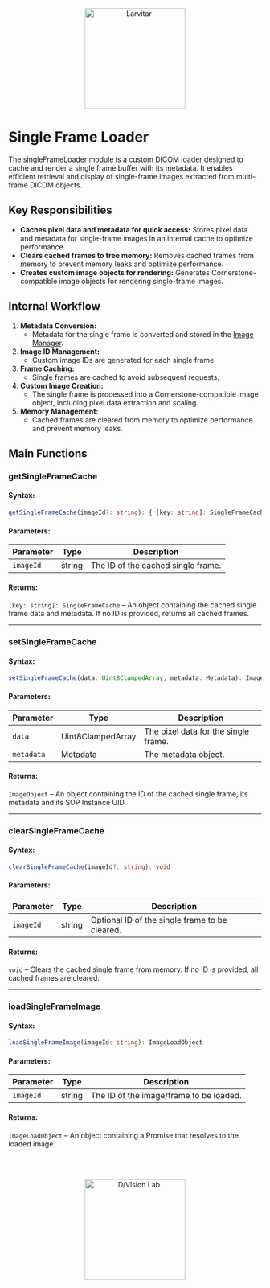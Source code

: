 <div style="text-align: center;">
    <img src="https://assets.pokemon.com/assets/cms2/img/pokedex/full/246.png" alt="Larvitar" height="200" />
</div>

# Single Frame Loader

The singleFrameLoader module is a custom DICOM loader designed to cache and render a single frame buffer with its metadata. It enables efficient retrieval and display of single-frame images extracted from multi-frame DICOM objects.

## Key Responsibilities

- **Caches pixel data and metadata for quick access:** Stores pixel data and metadata for single-frame images in an internal cache to optimize performance.
- **Clears cached frames to free memory:** Removes cached frames from memory to prevent memory leaks and optimize performance.
- **Creates custom image objects for rendering:** Generates Cornerstone-compatible image objects for rendering single-frame images.

## Internal Workflow

1. **Metadata Conversion:**
   - Metadata for the single frame is converted and stored in the [Image Manager](../managers/imageManager.md).
2. **Image ID Management:**
    - Custom image IDs are generated for each single frame.
3. **Frame Caching:**
    - Single frames are cached to avoid subsequent requests.
4. **Custom Image Creation:**
    - The single frame is processed into a Cornerstone-compatible image object, including pixel data extraction and scaling.
5. **Memory Management:**
    - Cached frames are cleared from memory to optimize performance and prevent memory leaks.

## Main Functions

### getSingleFrameCache

#### Syntax:

```typescript
getSingleFrameCache(imageId?: string): { [key: string]: SingleFrameCache }
```

#### Parameters:

| Parameter	 | Type	              | Description                              |
|------------|--------------------|------------------------------------------|
| `imageId`	 | string             | The ID of the cached single frame.       |

#### Returns:

`[key: string]: SingleFrameCache` – An object containing the cached single frame data and metadata. If no ID is provided, returns all cached frames.

---

### setSingleFrameCache

#### Syntax:

```typescript
setSingleFrameCache(data: Uint8ClampedArray, metadata: Metadata): ImageObject
```

#### Parameters:

| Parameter	 | Type	              | Description                              |
|------------|--------------------|------------------------------------------|
| `data`	 | Uint8ClampedArray  | The pixel data for the single frame.     |
| `metadata` | Metadata	          | The metadata object.                     |

#### Returns:

`ImageObject` – An object containing the ID of the cached single frame, its metadata and its SOP Instance UID.

---

### clearSingleFrameCache

#### Syntax:

```typescript
clearSingleFrameCache(imageId?: string): void
```

#### Parameters:

| Parameter	 | Type	   | Description                                    |
|------------|----------|-----------------------------------------------|
| `imageId`	 | string   | Optional ID of the single frame to be cleared.|

#### Returns:
`void` – Clears the cached single frame from memory. If no ID is provided, all cached frames are cleared.

---

### loadSingleFrameImage

#### Syntax:

```typescript
loadSingleFrameImage(imageId: string): ImageLoadObject
```

#### Parameters:

| Parameter	| Type	 | Description                              |
|-----------|--------|------------------------------------------|
| `imageId`	| string | The ID of the image/frame to be loaded.  |

#### Returns:

`ImageLoadObject` – An object containing a Promise that resolves to the loaded image.

<br></br>

<div style="text-align: center;">
    <img src="https://press.r1-it.storage.cloud.it/logo_trasparent.png" alt="D/Vision Lab" height="200" />
</div>